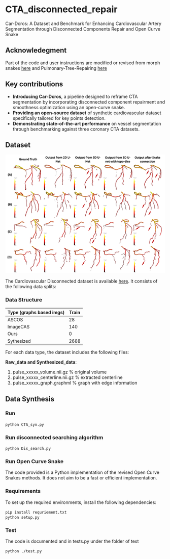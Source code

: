 # CTA_disconnected_repair

Car-Dcros: A Dataset and Benchmark for Enhancing Cardiovascular Artery Segmentation through Disconnected Components Repair and Open Curve Snake

## Acknowledegment
Part of the code and user instructions are modified or revised from morph snakes [here](https://github.com/pmneila/morphsnakes) and Pulmonary-Tree-Repairing [here](https://github.com/M3DV/pulmonary-tree-repairing)

## Key contributions

- ****Introducing Car-Dcros****, a pipeline designed to reframe CTA segmentation by incorporating disconnected component repairment and smoothness optimization using an open-curve snake.
- ****Providing an open-source dataset**** of synthetic cardiovascular dataset specifically tailored for key points detection.
- ****Demonstrating state-of-the-art performance**** on vessel segmentation through benchmarking against three coronary CTA datasets.

## Dataset

![Visualizations of the PTR dataset.](quali_res_1.png)

The Cardiovascular Disconnected dataset is available [here](). It consists of the following data splits:

### Data Structure

| Type (graphs based imgs) | Train  | 
| -------------------------| ------ | 
| ASCOS                    | 28     | 
| ImageCAS                 | 140    |
| Ours                     | 0      | 
| Sythesized               | 2688   | 

For each data type, the dataset includes the following files:

**Raw_data and Synthesized_data**:

1. pulse_xxxxx_volume.nii.gz  % original volume
2. pulse_xxxxx_centerline.nii.gz  % extracted centerline
3. pulse_xxxxx_graph.graphml  % graph with edge information

## Data Synthesis

### Run

```
python CTA_syn.py
```
### Run disconnected searching algorithm
```
python Dis_search.py
```

### Run Open Curve Snake

The code provided is a Python implementation of the revised Open Curve Snakes methods. It does not aim to be a fast or efficient implementation.

### Requirements

To set up the required environments, install the following dependencies:
```
pip install requriement.txt
python setup.py
```

### Test

The code is documented and in tests.py under the folder of test
```
python ./test.py
```



